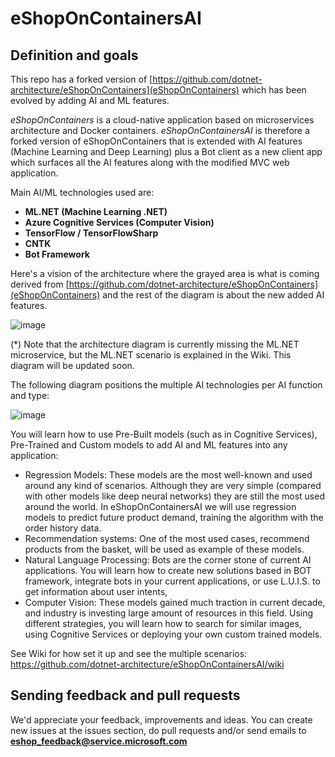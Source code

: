 # eShopOnContainersAI 

## Definition and goals

This repo has a forked version of [https://github.com/dotnet-architecture/eShopOnContainers](eShopOnContainers) which has been evolved by adding AI and ML features.

*eShopOnContainers* is a cloud-native application based on microservices architecture and Docker containers.
*eShopOnContainersAI* is therefore a forked version of eShopOnContainers that is extended with AI features (Machine Learning and Deep Learning) plus a Bot client as a new client app which surfaces all the AI features along with the modified MVC web application.

Main AI/ML technologies used are:

- **ML.NET (Machine Learning .NET)**
- **Azure Cognitive Services (Computer Vision)**
- **TensorFlow / TensorFlowSharp**
- **CNTK**
- **Bot Framework**

Here's a vision of the architecture where the grayed area is what is coming derived from [https://github.com/dotnet-architecture/eShopOnContainers](eShopOnContainers) and the rest of the diagram is about the new added AI features.

![image](https://user-images.githubusercontent.com/1712635/42792118-bc21b18e-8928-11e8-9084-a5a6af87c8ba.png)

(*) Note that the architecture diagram is currently missing the ML.NET microservice, but the ML.NET scenario is explained in the Wiki.
This diagram will be updated soon.

The following diagram positions the multiple AI technologies per AI function and type:

![image](https://user-images.githubusercontent.com/1222398/36477436-746362e6-1701-11e8-9312-52faecbda715.png)

You will learn how to use Pre-Built models (such as in Cognitive Services), Pre-Trained and Custom models to add AI and ML features into any application:

*	Regression Models: These models are the most well-known and used around any kind of scenarios. Although they are very simple (compared with other models like deep neural networks) they are still the most used around the world. In eShopOnContainersAI we will use regression models to predict future product demand, training the algorithm with the order history data.
*	Recommendation systems: One of the most used cases, recommend products from the basket, will be used as example of these models.
*	Natural Language Processing: Bots are the corner stone of current AI applications. You will learn how to create new solutions based in BOT framework, integrate bots in your current applications, or use L.U.I.S. to get information about user intents, 
*	Computer Vision: These models gained much traction in current decade, and industry is investing large amount of resources in this field. Using different strategies, you will learn how to search for similar images, using Cognitive Services or deploying your own custom trained models.


See Wiki for how set it up and see the multiple scenarios:
https://github.com/dotnet-architecture/eShopOnContainersAI/wiki

## Sending feedback and pull requests
We'd appreciate your feedback, improvements and ideas.
You can create new issues at the issues section, do pull requests and/or send emails to **eshop_feedback@service.microsoft.com**


